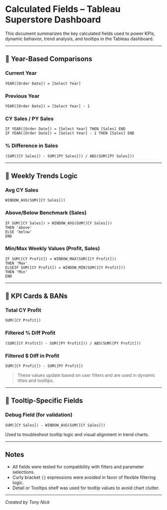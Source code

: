 
# Calculated Fields – Tableau Superstore Dashboard

This document summarizes the key calculated fields used to power KPIs, dynamic behavior, trend analysis, and tooltips in the Tableau dashboard.

---

## 🔹 Year-Based Comparisons

### **Current Year**
```tableau
YEAR([Order Date]) = [Select Year]
```

### **Previous Year**
```tableau
YEAR([Order Date]) = [Select Year] - 1
```

### **CY Sales / PY Sales**
```tableau
IF YEAR([Order Date]) = [Select Year] THEN [Sales] END
IF YEAR([Order Date]) = [Select Year] - 1 THEN [Sales] END
```

### **% Difference in Sales**
```tableau
(SUM([CY Sales]) - SUM([PY Sales])) / ABS(SUM([PY Sales]))
```

---

## 🔹 Weekly Trends Logic

### **Avg CY Sales**
```tableau
WINDOW_AVG(SUM([CY Sales]))
```

### **Above/Below Benchmark (Sales)**
```tableau
IF SUM([CY Sales]) > WINDOW_AVG(SUM([CY Sales]))
THEN 'above'
ELSE 'below'
END
```

### **Min/Max Weekly Values (Profit, Sales)**
```tableau
IF SUM([CY Profit]) = WINDOW_MAX(SUM([CY Profit]))
THEN 'Max'
ELSEIF SUM([CY Profit]) = WINDOW_MIN(SUM([CY Profit]))
THEN 'Min'
END
```

---

## 🔹 KPI Cards & BANs

### **Total CY Profit**
```tableau
SUM([CY Profit])
```

### **Filtered % Diff Profit**
```tableau
(SUM([CY Profit]) - SUM([PY Profit])) / ABS(SUM([PY Profit]))
```

### **Filtered $ Diff in Profit**
```tableau
SUM([CY Profit]) - SUM([PY Profit])
```

> These values update based on user filters and are used in dynamic titles and tooltips.

---

## 🔹 Tooltip-Specific Fields

### **Debug Field (for validation)**
```tableau
SUM([CY Sales]) - WINDOW_AVG(SUM([CY Sales]))
```

Used to troubleshoot tooltip logic and visual alignment in trend charts.

---

## Notes

- All fields were tested for compatibility with filters and parameter selections.
- Curly bracket `{}` expressions were avoided in favor of flexible filtering logic.
- Detail or Tooltips shelf was used for tooltip values to avoid chart clutter.

---

*Created by Tony Nick*
